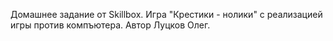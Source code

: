 Домашнее задание от Skillbox.
Игра "Крестики - нолики" с реализацией игры против компъютера.
Автор Луцков Олег.
